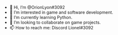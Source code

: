- 👋 Hi, I’m @OrionLyon#3092
- 👀 I’m interested in game and software development.
- 🌱 I’m currently learning Python.
- 💞️ I’m looking to collaborate on game projects.
- 📫 How to reach me: Discord Lionel#3092

<!---
Lionel2003/Lionel2003 is a ✨ special ✨ repository because its `README.md` (this file) appears on your GitHub profile.
You can click the Preview link to take a look at your changes.
--->
